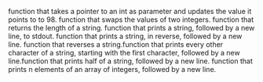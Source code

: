 function that takes a pointer to an int as parameter and updates the value it points to to 98.
function that swaps the values of two integers.
function that returns the length of a string.
function that prints a string, followed by a new line, to stdout.
function that prints a string, in reverse, followed by a new line.
function that reverses a string.function that prints every other character of a string, starting with the first character, followed by a new line.function that prints half of a string, followed by a new line.
function that prints n elements of an array of integers, followed by a new line.
